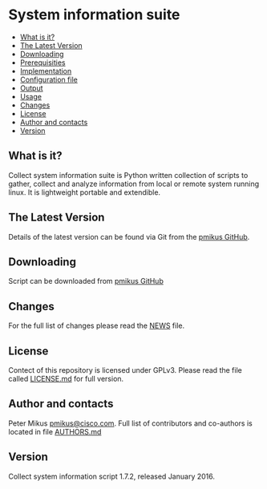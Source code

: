# System information suite

- [What is it?](#what-is-it)
- [The Latest Version](#the-latest-version)
- [Downloading](#downloading)
- [Prerequisities](#prerequisities)
- [Implementation](#implementation)
- [Configuration file](#configuration-file)
- [Output](#output)
- [Usage](#usage)
- [Changes](#changes)
- [License](#license)
- [Author and contacts](#author-and-contacts)
- [Version](#version)


##  What is it?
Collect system information suite is Python written collection of scripts to gather, collect and analyze information from local or remote system running linux. It is lightweight portable and extendible. 


## The Latest Version
Details of the latest version can be found via Git from the [pmikus GitHub](https://github.com/pmikus/sys-info-suite).


## Downloading
Script can be downloaded from [pmikus GitHub](https://github.com/pmikus/sys-info-suite)

## Changes
For the full list of changes please read the [NEWS](https://github.com/pmikus/sys-info-suite/blob/master/NEWS) file.

## License
Contect of this repository is licensed under GPLv3. Please read the file called [LICENSE.md](https://github.com/pmikus/sys-info-suite/blob/master/LICENSE.md) for full version.

## Author and contacts
Peter Mikus <pmikus@cisco.com>. Full list of contributors and co-authors is located in file [AUTHORS.md](https://github.com/pmikus/sys-info-suite/blob/master/AUTHORS.md)

## Version
Collect system information script 1.7.2, released January 2016.
